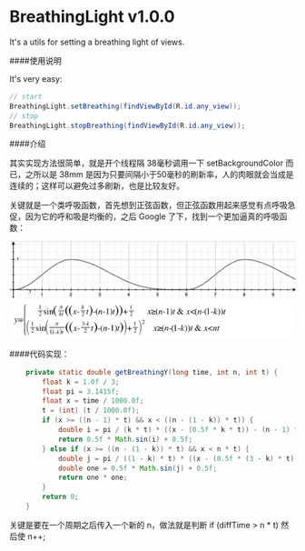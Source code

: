 # BreathingLight v1.0.0

It's a utils for setting a breathing light of views.

####使用说明

It's very easy:

```java
// start
BreathingLight.setBreathing(findViewById(R.id.any_view));
// stop
BreathingLight.stopBreathing(findViewById(R.id.any_view));
```

####介绍

其实实现方法很简单，就是开个线程隔 38毫秒调用一下 setBackgroundColor 而已，之所以是 38mm 是因为只要间隔小于50毫秒的刷新率，人的肉眼就会当成是连续的；这样可以避免过多刷新，也是比较友好。

关键就是一个类呼吸函数，首先想到正弦函数，但正弦函数用起来感觉有点呼吸急促，因为它的呼和吸是均衡的，之后 Google 了下，找到一个更加逼真的呼吸函数：

<img src="img/s1.png"/>

<img src="img/s2.png"/>

####代码实现：

```java
    private static double getBreathingY(long time, int n, int t) {
        float k = 1.0f / 3;
        float pi = 3.1415f;
        float x = time / 1000.0f;
        t = (int) (t / 1000.0f);
        if (x >= ((n - 1) * t) && x < ((n - (1 - k)) * t)) {
            double i = pi / (k * t) * ((x - (0.5f * k * t)) - (n - 1) * t);
            return 0.5f * Math.sin(i) + 0.5f;
        } else if (x >= ((n - (1 - k)) * t) && x < n * t) {
            double j = pi / ((1 - k) * t) * ((x - (0.5f * (3 - k) * t)) - (n - 1) * t);
            double one = 0.5f * Math.sin(j) + 0.5f;
            return one * one;
        }
        return 0;
    }
```
关键是要在一个周期之后传入一个新的 n，做法就是判断  if (diffTime > n * t) 然后使 n++;
